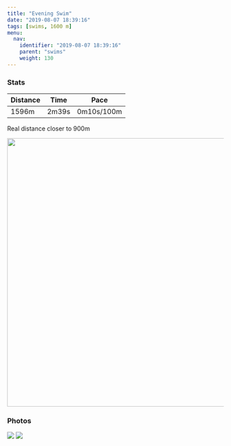 ```yaml
---
title: "Evening Swim"
date: "2019-08-07 18:39:16"
tags: [swims, 1600 m]
menu:
  nav:
    identifier: "2019-08-07 18:39:16"
    parent: "swims"
    weight: 130
---
```


### Stats

| Distance | Time | Pace |
|----------|------|------|
|1596m|2m39s|0m10s/100m|

Real distance closer to 900m

<img src='https://maps.googleapis.com/maps/api/staticmap?maptype=terrain&path=enc:qyjeI|g_Mo@Bk@Ux@@^W@z@~@i@h@QNsAb@a@oC`DS^Mb@p@z@NLf@y@CqAu@ZWv@Uy@]i@IcAdAJo@rDf@t@[o@d@k@k@gAIEj@q@g@ISu@NQTQlBTRKTCH`@Ft@Ux@c@dEKZUSY_@AoASeAd@]L{ABf@JUcA[y@]j@j@Uj@B{@g@p@RhAYrAGk@&key=AIzaSyAfqMeaZ1CCJFGP5cWud__oZnT_Pybg-1M&size=800x800&scale=2&markers=color:yellow|label:S|53.47241,-2.29519&markers=color:green|label:F|53.47278000000001,-2.2954599999999994' width='625' />

### Photos
<img src='https://dgtzuqphqg23d.cloudfront.net/BrYD3_pNFpwFCvyFLmC98nnAGgK6jzG0-LX8lMl-LVs-768x576.jpg'>

<img src='https://dgtzuqphqg23d.cloudfront.net/e10cQFPCmPOdQjAsjy65H9mqUKmXzgp4vgFBKq0ssY4-576x768.jpg'>
